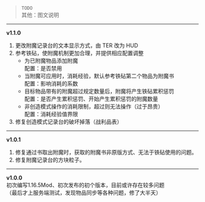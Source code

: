 > `TODO`    
> 其他：图文说明

---

**v1.1.0**  
1. 更改附魔记录台的文本显示方式，由 TER 改为 HUD
2. 参考铁砧，使附魔机制更加合理，并提供相应配置调整
    - 为已附魔物品添加附魔  
    配置：是否禁用
    - 当附魔可应用时，消耗经验，默认参考铁砧第二个物品为附魔书  
    配置：影响消耗的系数
    - 目标物品带有的附魔超过规定数量后，附魔将产生铁砧累积惩罚  
    配置：是否产生累积惩罚、开始产生累积惩罚的附魔数量
    - 非创造模式操作的消耗限制，超过则无法操作（过于昂贵）  
    配置：消耗经验值界限  
3. 修复创造模式记录台的破坏掉落（战利品表）  

---

**v1.0.1**
1. 修复通过书取出附魔时，获取的附魔书非原版方式、无法于铁砧使用的问题。
2. 修复附魔记录台的方块粒子。

---

**v1.0.0**  
初次编写1.16.5Mod、初次发布的初个版本，目前或许存在较多问题  
（最后才上服务端测试，发现物品同步等各种问题，修了大半天）  
